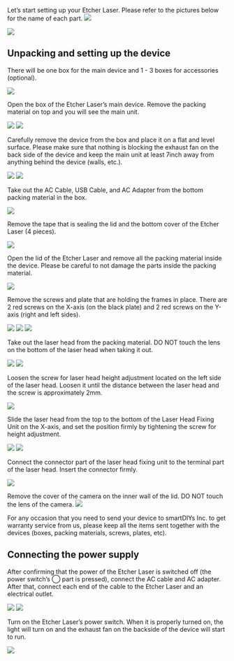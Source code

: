 Let’s start setting up your Etcher Laser. Please refer to the pictures below for the name of each part.
<img src="./images/parts_1.jpg">

<img src="./images/parts_2.jpg">

## Unpacking and setting up the device
There will be one box for the main device and 1 - 3 boxes for accessories (optional).

<img src="./images/hardware_setup_1.jpg">

Open the box of the Etcher Laser’s main device. Remove the packing material on top and you will see the main unit.

<img src="./images/hardware_setup_2.jpg">

<img src="./images/hardware_setup_3.jpg">

Carefully remove the device from the box and place it on a flat and level surface. Please make sure that nothing is blocking the exhaust fan on the back side of the device and keep the main unit at least 7inch away from anything behind the device (walls, etc.).

<img src="./images/hardware_setup_4.jpg">

<img src="./images/hardware_setup_5.jpg">

Take out the AC Cable, USB Cable, and AC Adapter from the bottom packing material in the box.

<img src="./images/hardware_setup_6.jpg">

Remove the tape that is sealing the lid and the bottom cover of the Etcher Laser (4 pieces).

<img src="./images/hardware_setup_7.jpg">

Open the lid of the Etcher Laser and remove all the packing material inside the device. Please be careful to not damage the parts inside the packing material.

<img src="./images/hardware_setup_8.jpg">

Remove the screws and plate that are holding the frames in place. There are 2 red screws on the X-axis (on the black plate) and 2 red screws on the Y-axis (right and left sides).

<img src="./images/hardware_setup_9.jpg">

<img src="./images/hardware_setup_10.jpg">

<img src="./images/hardware_setup_9-1.jpg">

Take out the laser head from the packing material. DO NOT touch the lens on the bottom of the laser head when taking it out.

<img src="./images/hardware_setup_11.jpg">

<img src="./images/hardware_setup_12.jpg">

Loosen the screw for laser head height adjustment located on the left side of the laser head. Loosen it until the distance between the laser head and the screw is approximately 2mm.

<img src="./images/hardware_setup_13.jpg">

Slide the laser head from the top to the bottom of the Laser Head Fixing Unit on the X-axis, and set the position firmly by tightening the screw for height adjustment.

<img src="./images/hardware_setup_14.jpg">

<img src="./images/hardware_setup_15.jpg">

Connect the connector part of the laser head fixing unit to the terminal part of the laser head. Insert the connector firmly.

<img src="./images/hardware_setup_16.jpg">


Remove the cover of the camera on the inner wall of the lid. DO NOT touch the lens of the camera.
<img src="./images/hardware_setup_17.jpg">

For any occasion that you need to send your device to smartDIYs Inc. to get warranty service from us, please keep all the items sent together with the devices (boxes, packing materials, screws, plates, etc).

## Connecting the power supply
After confirming that the power of the Etcher Laser is switched off (the power switch’s ◯ part is pressed), connect the AC cable and AC adapter. After that, connect each end of the cable to the Etcher Laser and an electrical outlet.

<img src="./images/hardware_setup_18.jpg">

<img src="./images/hardware_setup_19.jpg">

Turn on the Etcher Laser’s power switch. When it is properly turned on, the light will turn on and the exhaust fan on the backside of the device will start to run.

<img src="./images/hardware_setup_20.jpg">
